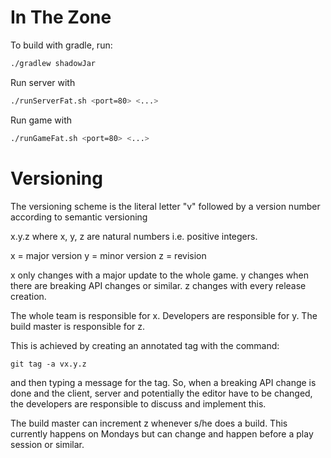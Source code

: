 In The Zone
===========


To build with gradle, run:

```bash
./gradlew shadowJar
```

Run server with

```bash
./runServerFat.sh <port=80> <...>
```

Run game with

```bash
./runGameFat.sh <port=80> <...>
```

Versioning
==========

The versioning scheme is the literal letter "v" followed by a version 
number according to semantic versioning 

x.y.z 
where x, y, z are natural numbers i.e. positive integers.

x = major version
y = minor version
z = revision

x only changes with a major update to the whole game.
y changes when there are breaking API changes or similar.
z changes with every release creation.

The whole team is responsible for x.
Developers are responsible for y.
The build master is responsible for z.

This is achieved by creating an annotated tag with the command:

```git tag -a vx.y.z```

and then typing a message for the tag. So, when a breaking API change is done
and the client, server and potentially the editor have to be changed, the 
developers are responsible to discuss and implement this.

The build master can increment z whenever s/he does a build.
This currently happens on Mondays but can change and happen before a play
session or similar.
